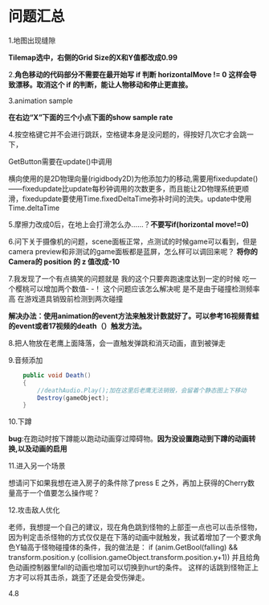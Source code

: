 

# 问题汇总

1.地图出现缝隙

**Tilemap选中，右侧的Grid Size的X和Y值都改成0.99**

2.**角色移动的代码部分不需要在最开始写 if 判断 horizontalMove != 0 这样会导致漂移。取消这个 if 的判断，能让人物移动和停止更直接。**

3.animation sample

**在右边“X”下面的三个小点下面的show sample rate**

4.按空格键它并不会进行跳跃，空格键本身是没问题的，得按好几次它才会跳一下，

GetButton需要在update()中调用

横向使用的是2D物理向量(rigidbody2D)为他添加力的移动,需要用fixedupdate()——fixedupdate比update每秒钟调用的次数更多，而且能让2D物理系统更顺滑，fixedupdate要使用Time.fixedDeltaTime弥补时间的流失。update中使用Time.deltaTime





5.摩擦力改成0后，在地上会打滑怎么办……？**不要写if(horizontal move!=0)**

6.问下关于摄像机的问题，scene面板正常，点测试的时候game可以看到，但是camera preview和非测试的game面板都是蓝屏，怎么样可以调回来呢？
**将你的Camera的 position 的 z 值改成-10**

7.我发现了一个有点搞笑的问题就是 我的这个只要奔跑速度达到一定的时候  吃一个樱桃可以增加两个数值- -！ 这个问题应该怎么解决呢     是不是由于碰撞检测频率高 在游戏道具销毁前检测到两次碰撞

**解决办法：使用animation的event方法来触发计数就好了。可以参考16视频青蛙的event或者17视频的death（）触发方法。**

8.把人物放在老鹰上面降落，会一直触发弹跳和消灭动画，直到被弹走

9.音频添加

```c#
    public void Death()
    {
        //deathAudio.Play();加在这里后老鹰无法销毁，会留着个静态图上下移动
        Destroy(gameObject);
    }
```

10.下蹲

**bug**:在跑动时按下蹲能以跑动动画穿过障碍物。**因为没设置跑动到下蹲的动画转换,以及动画的启用**

11.进入另一个场景

想请问下如果我想在进入房子的条件除了press E 之外，再加上获得的Cherry数量高于一个值要怎么操作呢？

12.攻击敌人优化

老师，我想提一个自己的建议，现在角色跳到怪物的上部歪一点也可以击杀怪物，因为判定击杀怪物的方式仅仅是在下落的动画中就触发，我试着增加了一个要求角色Y轴高于怪物碰撞体的条件，我的做法是：  if (anim.GetBool(falling) && transform.position.y  (collision.gameObject.transform.position.y+1))     并且给角色动画控制器里fall的动画也增加可以切换到hurt的条件。 这样的话跳到怪物正上方才可以将其击杀，跳歪了还是会受伤弹走。





4.8
